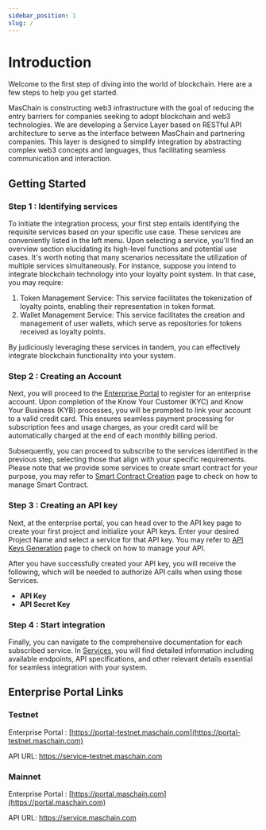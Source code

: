 ```yaml
---
sidebar_position: 1
slug: /
---
```


# Introduction

Welcome to the first step of diving into the world of blockchain. Here are a few steps to help you get started. <br/>

MasChain is constructing web3 infrastructure with the goal of reducing the entry barriers for companies seeking to adopt blockchain and web3 technologies. We are developing a Service Layer based on RESTful API architecture to serve as the interface between MasChain and partnering companies. This layer is designed to simplify integration by abstracting complex web3 concepts and languages, thus facilitating seamless communication and interaction.


## Getting Started

### Step 1 : Identifying services

To initiate the integration process, your first step entails identifying the requisite services based on your specific use case. These services are conveniently listed in the left menu. Upon selecting a service, you'll find an overview section elucidating its high-level functions and potential use cases. It's worth noting that many scenarios necessitate the utilization of multiple services simultaneously. For instance, suppose you intend to integrate blockchain technology into your loyalty point system. In that case, you may require:
1. Token Management Service: This service facilitates the tokenization of loyalty points, enabling their representation in token format.
2. Wallet Management Service: This service facilitates the creation and management of user wallets, which serve as repositories for tokens received as loyalty points.

By judiciously leveraging these services in tandem, you can effectively integrate blockchain functionality into your system.

### Step 2 : Creating an Account

Next, you will proceed to the [Enterprise Portal](#enterprise-portal-links) to register for an enterprise account. Upon completion of the Know Your Customer (KYC) and Know Your Business (KYB) processes, you will be prompted to link your account to a valid credit card. This ensures seamless payment processing for subscription fees and usage charges, as your credit card will be automatically charged at the end of each monthly billing period. 

Subsequently, you can proceed to subscribe to the services identified in the previous step, selecting those that align with your specific requirements. Please note that we provide some services to create smart contract for your purpose, you may refer to [Smart Contract Creation](/docs/portal/create-smart-contract.md) page to check on how to manage Smart Contract.

### Step 3 : Creating an API key

Next, at the enterprise portal, you can head over to the API key page to create your first project and initialize your API keys. Enter your desired Project Name and select a service for that API key. You may refer to [API Keys Generation](/docs/portal/create-api-keys.md) page to check on how to manage your API.

After you have successfully created your API key, you will receive the following, which will be needed to authorize API calls when using those Services.
- **API Key**
- **API Secret Key**

### Step 4 : Start integration

Finally, you can navigate to the comprehensive documentation for each subscribed service. In [Services](/category/services/), you will find detailed information including available endpoints, API specifications, and other relevant details essential for seamless integration with your system.


## Enterprise Portal Links

### Testnet

Enterprise Portal : [https://portal-testnet.maschain.com](https://portal-testnet.maschain.com)

API URL: https://service-testnet.maschain.com

### Mainnet

Enterprise Portal : [https://portal.maschain.com](https://portal.maschain.com)

API URL: https://service.maschain.com

